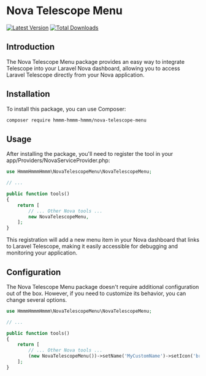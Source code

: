 # Nova Telescope Menu

[![Latest Version](https://img.shields.io/github/release/hmmm-hmmm-hmmm/nova-telescope-menu.svg?style=flat-square)](https://github.com/hmmm-hmmm-hmmm/nova-telescope-menu/releases)
[![Total Downloads](https://img.shields.io/packagist/dt/hmmm-hmmm-hmmm/nova-telescope-menu.svg?style=flat-square)](https://packagist.org/packages/hmmm-hmmm-hmmm/nova-telescope-menu)

## Introduction

The Nova Telescope Menu package provides an easy way to integrate Telescope into your Laravel Nova dashboard, allowing you to access Laravel Telescope directly from your Nova application.

## Installation

To install this package, you can use Composer:

```bash
composer require hmmm-hmmm-hmmm/nova-telescope-menu
```

## Usage

After installing the package, you'll need to register the tool in your app/Providers/NovaServiceProvider.php:

```php
use HmmmHmmmHmmm\NovaTelescopeMenu\NovaTelescopeMenu;

// ...

public function tools()
{
    return [
        // ... Other Nova tools ...
        new NovaTelescopeMenu,
    ];
}
```

This registration will add a new menu item in your Nova dashboard that links to Laravel Telescope, making it easily accessible for debugging and monitoring your application.

## Configuration
The Nova Telescope Menu package doesn't require additional configuration out of the box. However, if you need to customize its behavior, you can change several options.

```php
use HmmmHmmmHmmm\NovaTelescopeMenu\NovaTelescopeMenu;

// ...

public function tools()
{
    return [
        // ... Other Nova tools ...
        (new NovaTelescopeMenu())->setName('MyCustomName')->setIcon('briefcase'),
    ];
}
```

